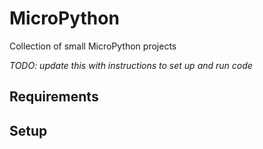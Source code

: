 # MicroPython
Collection of small MicroPython projects

*TODO: update this with instructions to set up and run code*

## Requirements

## Setup